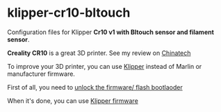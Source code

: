 # klipper-cr10-bltouch
Configuration files for Klipper **Cr10 v1 with Bltouch sensor and filament sensor**.

**Creality CR10** is a great 3D printer. See my review on [Chinatech](https://www.chinatech.fr/tests-produits-chinois/test-imprimante-3d-creality-cr10.html)

To improve your 3D printer, you can use [Klipper](https://github.com/KevinOConnor/klipper) instead of Marlin or manufacturer firmware.

First of all, you need to [unlock the firmware/ flash bootlaoder](http://www.cr10.fr/ameliorations/marlin/)

When it's done, you can use [Klipper firmware](https://github.com/KevinOConnor/klipper)
